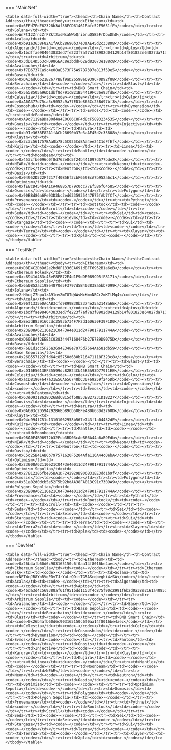 <!-- The content in this file is auto-generated. Do not modify this file directly. Please see the README.md in the scripts directory to learn how to update this page. -->
<!--NFT_BRIDGE_ADDRESS-->

=== "MainNet"

    <table data-full-width="true"><thead><th>Chain Name</th><th>Contract Address</th></thead><tbody><tr><td>Ethereum</td><td><code>0x6FFd7EdE62328b3Af38FCD61461Bbfc52F5651fE</code></td></tr><tr><td>Solana</td><td><code>WnFt12ZrnzZrFZkt2xsNsaNWoQribnuQ5B5FrDbwDhD</code></td></tr><tr><td>Acala</td><td><code>0xb91e3638F82A1fACb28690b37e3aAE45d2c33808</code></td></tr><tr><td>Algorand</td><td><code>-</code></td></tr><tr><td>Aptos</td><td><code>0x1bdffae984043833ed7fe223f7af7a3f8902d04129b14f801823e64827da7130</code></td></tr><tr><td>Arbitrum</td><td><code>0x3dD14D553cFD986EAC8e3bddF629d82073e188c8</code></td></tr><tr><td>Avalanche</td><td><code>0xf7B6737Ca9c4e08aE573F75A97B73D7a813f5De5</code></td></tr><tr><td>Base</td><td><code>0xDA3adC6621B2677BEf9aD26598e6939CF0D92f88</code></td></tr><tr><td>Berachain</td><td><code>-</code></td></tr><tr><td>Blast</td><td><code>-</code></td></tr><tr><td>BNB Smart Chain</td><td><code>0x5a58505a96D1dbf8dF91cB21B54419FC36e93fdE</code></td></tr><tr><td>Celestia</td><td><code>-</code></td></tr><tr><td>Celo</td><td><code>0xA6A377d75ca5c9052c9a77ED1e865Cc25Bd97bf3</code></td></tr><tr><td>Cosmoshub</td><td><code>-</code></td></tr><tr><td>Dymension</td><td><code>-</code></td></tr><tr><td>Evmos</td><td><code>-</code></td></tr><tr><td>Fantom</td><td><code>0xA9c7119aBDa80d4a4E0C06C8F4d8cF5893234535</code></td></tr><tr><td>Gnosis</td><td><code>-</code></td></tr><tr><td>Injective</td><td><code>-</code></td></tr><tr><td>Karura</td><td><code>0xb91e3638F82A1fACb28690b37e3aAE45d2c33808</code></td></tr><tr><td>Klaytn</td><td><code>0x3c3c561757BAa0b78c5C025CdEAa4ee24C1dFfEf</code></td></tr><tr><td>Kujira</td><td><code>-</code></td></tr><tr><td>Linea</td><td><code>-</code></td></tr><tr><td>Mantle</td><td><code>-</code></td></tr><tr><td>Moonbeam</td><td><code>0x453cfbe096c0f8d763e8c5f24b441097d577bde2</code></td></tr><tr><td>NEAR</td><td><code>-</code></td></tr><tr><td>Neon</td><td><code>-</code></td></tr><tr><td>Neutron</td><td><code>-</code></td></tr><tr><td>Oasis</td><td><code>0x04952D522Ff217f40B5Ef3cbF659EcA7b952a6c1</code></td></tr><tr><td>Optimism</td><td><code>0xfE8cD454b4A1CA468B57D79c0cc77Ef5B6f64585</code></td></tr><tr><td>Osmosis</td><td><code>-</code></td></tr><tr><td>Polygon</td><td><code>0x90BBd86a6Fe93D3bc3ed6335935447E75fAb7fCf</code></td></tr><tr><td>Provenance</td><td><code>-</code></td></tr><tr><td>Pythnet</td><td><code>-</code></td></tr><tr><td>Rootstock</td><td><code>-</code></td></tr><tr><td>Scroll</td><td><code>-</code></td></tr><tr><td>Seda</td><td><code>-</code></td></tr><tr><td>Sei</td><td><code>-</code></td></tr><tr><td>Seievm</td><td><code>-</code></td></tr><tr><td>Stargaze</td><td><code>-</code></td></tr><tr><td>Sui</td><td><code>-</code></td></tr><tr><td>Terra</td><td><code>-</code></td></tr><tr><td>Terra2</td><td><code>-</code></td></tr><tr><td>Xlayer</td><td><code>-</code></td></tr><tr><td>Xpla</td><td><code>-</code></td></tr></tbody></table>

=== "TestNet"

    <table data-full-width="true"><thead><th>Chain Name</th><th>Contract Address</th></thead><tbody><tr><td>Ethereum</td><td><code>0xD8E4C2DbDd2e2bd8F1336EA691dBFF6952B1a6eB</code></td></tr><tr><td>Ethereum Holesky</td><td><code>0xc8941d483c45eF8FB72E4d1F9dDE089C95fF8171</code></td></tr><tr><td>Ethereum Sepolia</td><td><code>0x6a0B52ac198e4870e5F3797d5B403838a5bbFD99</code></td></tr><tr><td>Solana</td><td><code>2rHhojZ7hpu1zA91nvZmT8TqWWvMcKmmNBCr2mKTtMq4</code></td></tr><tr><td>Acala</td><td><code>0x96f1335e0AcAB3cfd9899B30b2374e25a2148a6E</code></td></tr><tr><td>Algorand</td><td><code>-</code></td></tr><tr><td>Aptos</td><td><code>0x1bdffae984043833ed7fe223f7af7a3f8902d04129b14f801823e64827da7130</code></td></tr><tr><td>Arbitrum</td><td><code>0xEe3dB83916Ccdc3593b734F7F2d16D630F39F1D0</code></td></tr><tr><td>Arbitrum Sepolia</td><td><code>0x23908A62110e21C04F3A4e011d24F901F911744A</code></td></tr><tr><td>Avalanche</td><td><code>0xD601BAf2EEE3C028344471684F6b27E789D9075D</code></td></tr><tr><td>Base</td><td><code>0xF681d1cc5F25a3694E348e7975d7564Aa581db59</code></td></tr><tr><td>Base Sepolia</td><td><code>0x268557122Ffd64c85750d630b716471118F323c8</code></td></tr><tr><td>Berachain</td><td><code>-</code></td></tr><tr><td>Blast</td><td><code>-</code></td></tr><tr><td>BNB Smart Chain</td><td><code>0xcD16E5613EF35599dc82B24Cb45B5A93D779f1EE</code></td></tr><tr><td>Celestia</td><td><code>-</code></td></tr><tr><td>Celo</td><td><code>0xaCD8190F647a31E56A656748bC30F69259f245Db</code></td></tr><tr><td>Cosmoshub</td><td><code>-</code></td></tr><tr><td>Dymension</td><td><code>-</code></td></tr><tr><td>Evmos</td><td><code>-</code></td></tr><tr><td>Fantom</td><td><code>0x63eD9318628D26BdCB15df58B53BB27231D1B227</code></td></tr><tr><td>Gnosis</td><td><code>-</code></td></tr><tr><td>Injective</td><td><code>-</code></td></tr><tr><td>Karura</td><td><code>0x0A693c2D594292B6Eb89Cb50EFe4B0b63Dd2760D</code></td></tr><tr><td>Klaytn</td><td><code>0x94c994fC51c13101062958b567e743f1a04432dE</code></td></tr><tr><td>Kujira</td><td><code>-</code></td></tr><tr><td>Linea</td><td><code>-</code></td></tr><tr><td>Mantle</td><td><code>-</code></td></tr><tr><td>Moonbeam</td><td><code>0x98A0F4B96972b32Fcb3BD03cAeB66A44a6aB9Edb</code></td></tr><tr><td>NEAR</td><td><code>-</code></td></tr><tr><td>Neon</td><td><code>-</code></td></tr><tr><td>Neutron</td><td><code>-</code></td></tr><tr><td>Oasis</td><td><code>0xC5c25B41AB0b797571620F5204Afa116A44c0ebA</code></td></tr><tr><td>Optimism</td><td><code>0x23908A62110e21C04F3A4e011d24F901F911744A</code></td></tr><tr><td>Optimism Sepolia</td><td><code>0x27812285fbe85BA1DF242929B906B31EE3dd1b9f</code></td></tr><tr><td>Osmosis</td><td><code>-</code></td></tr><tr><td>Polygon</td><td><code>0x51a02d0dcb5e52F5b92bdAA38FA013C91c7309A9</code></td></tr><tr><td>Polygon Sepolia</td><td><code>0x23908A62110e21C04F3A4e011d24F901F911744A</code></td></tr><tr><td>Provenance</td><td><code>-</code></td></tr><tr><td>Pythnet</td><td><code>-</code></td></tr><tr><td>Rootstock</td><td><code>-</code></td></tr><tr><td>Scroll</td><td><code>-</code></td></tr><tr><td>Seda</td><td><code>-</code></td></tr><tr><td>Sei</td><td><code>-</code></td></tr><tr><td>Seievm</td><td><code>-</code></td></tr><tr><td>Stargaze</td><td><code>-</code></td></tr><tr><td>Sui</td><td><code>-</code></td></tr><tr><td>Terra</td><td><code>-</code></td></tr><tr><td>Terra2</td><td><code>-</code></td></tr><tr><td>Xlayer</td><td><code>-</code></td></tr><tr><td>Xpla</td><td><code>-</code></td></tr></tbody></table>

=== "DevNet"

    <table data-full-width="true"><thead><th>Chain Name</th><th>Contract Address</th></thead><tbody><tr><td>Ethereum</td><td><code>0x26b4afb60d6c903165150c6f0aa14f8016be4aec</code></td></tr><tr><td>Ethereum Sepolia</td><td><code>-</code></td></tr><tr><td>Ethereum Holesky</td><td><code>-</code></td></tr><tr><td>Solana</td><td><code>NFTWqJR8YnRVqPDvTJrYuLrQDitTG5AScqbeghi4zSA</code></td></tr><tr><td>Acala</td><td><code>-</code></td></tr><tr><td>Algorand</td><td><code>-</code></td></tr><tr><td>Aptos</td><td><code>0x46da3d4c569388af61f951bdd1153f4c875f90c2991f6b2d0a38e2161a40852c</code></td></tr><tr><td>Arbitrum</td><td><code>-</code></td></tr><tr><td>Arbitrum Sepolia</td><td><code>-</code></td></tr><tr><td>Avalanche</td><td><code>-</code></td></tr><tr><td>Base</td><td><code>-</code></td></tr><tr><td>Base Sepolia</td><td><code>-</code></td></tr><tr><td>Berachain</td><td><code>-</code></td></tr><tr><td>Blast</td><td><code>-</code></td></tr><tr><td>BNB Smart Chain</td><td><code>0x26b4afb60d6c903165150c6f0aa14f8016be4aec</code></td></tr><tr><td>Celestia</td><td><code>-</code></td></tr><tr><td>Celo</td><td><code>-</code></td></tr><tr><td>Cosmoshub</td><td><code>-</code></td></tr><tr><td>Dymension</td><td><code>-</code></td></tr><tr><td>Evmos</td><td><code>-</code></td></tr><tr><td>Fantom</td><td><code>-</code></td></tr><tr><td>Gnosis</td><td><code>-</code></td></tr><tr><td>Injective</td><td><code>-</code></td></tr><tr><td>Karura</td><td><code>-</code></td></tr><tr><td>Klaytn</td><td><code>-</code></td></tr><tr><td>Kujira</td><td><code>-</code></td></tr><tr><td>Linea</td><td><code>-</code></td></tr><tr><td>Mantle</td><td><code>-</code></td></tr><tr><td>Moonbeam</td><td><code>-</code></td></tr><tr><td>NEAR</td><td><code>-</code></td></tr><tr><td>Neon</td><td><code>-</code></td></tr><tr><td>Neutron</td><td><code>-</code></td></tr><tr><td>Oasis</td><td><code>-</code></td></tr><tr><td>Optimism</td><td><code>-</code></td></tr><tr><td>Optimism Sepolia</td><td><code>-</code></td></tr><tr><td>Osmosis</td><td><code>-</code></td></tr><tr><td>Polygon</td><td><code>-</code></td></tr><tr><td>Polygon Sepolia</td><td><code>-</code></td></tr><tr><td>Provenance</td><td><code>-</code></td></tr><tr><td>Pythnet</td><td><code>-</code></td></tr><tr><td>Rootstock</td><td><code>-</code></td></tr><tr><td>Scroll</td><td><code>-</code></td></tr><tr><td>Seda</td><td><code>-</code></td></tr><tr><td>Sei</td><td><code>-</code></td></tr><tr><td>Seievm</td><td><code>-</code></td></tr><tr><td>Stargaze</td><td><code>-</code></td></tr><tr><td>Sui</td><td><code>-</code></td></tr><tr><td>Terra</td><td><code>-</code></td></tr><tr><td>Terra2</td><td><code>-</code></td></tr><tr><td>Xlayer</td><td><code>-</code></td></tr><tr><td>Xpla</td><td><code>-</code></td></tr></tbody></table>

<!--NFT_BRIDGE_ADDRESS-->
